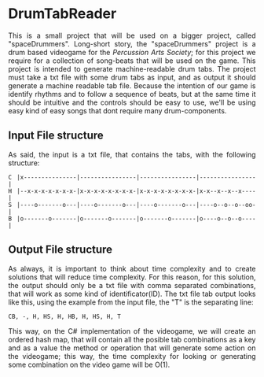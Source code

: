 <div style = "text-align: justify;">

# DrumTabReader
This is a small project that will be used on a bigger project, called "spaceDrummers".
Long-short story, the "spaceDrummers" project is a drum based videogame for the
*Percussion Arts Society*; for this project we require for a collection of song-beats that
will be used on the game. This project is intended to generate machine-readable drum tabs.
The project must take a txt file with some drum tabs as input, and as output it should 
generate a machine readable tab file. Because the intention of our game is identify rhythms and to follow a sequence of beats, but at the same time it should be intuitive and the controls should be easy to use, we'll be using easy kind of easy songs that dont require many drum-components.

## Input File structure
As said, the input is a txt file, that contains the tabs, with the following structure:
```
C |x---------------|----------------|----------------|----------------|
H |--x-x-x-x-x-x-x-|x-x-x-x-x-x-x-x-|x-x-x-x-x-x-x-x-|x-x--x--x--x----|
S |----o-------o---|----o-------o---|----o-------o---|----o--o--o--oo-|
B |o-------o-------|o-------o-------|o-------o-------|o----o--o--o----|
```

## Output File structure
As always, it is important to think about time complexity and to create solutions that will 
reduce time complexity. For this reason, for this solution, the output should only be a txt 
file with comma separated combinations, that will work as some kind of identificator(ID).
The txt file tab output looks like this, using the example from the input file, the "T" is the separating line:
```
CB, -, H, HS, H, HB, H, HS, H, T
```
This way, on the C# implementation of the videogame, we will create an ordered hash map, that will contain all the posible tab combinations as a key and as a value the method or operation that will generate some action on the videogame; this way, the time complexity for looking or generating some combination on the video game will be O(1).

</div>